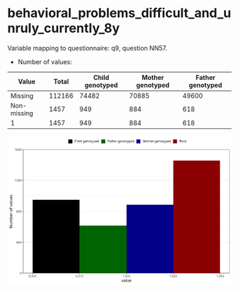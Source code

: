 # behavioral_problems_difficult_and_unruly_currently_8y
Variable mapping to questionnaire: q9, question NN57.
- Number of values:

| Value | Total | Child genotyped | Mother genotyped | Father genotyped |
| ----- | ----- | --------------- | ---------------- | ---------------- |
| Missing | 112166 | 74482 | 70885 | 49600 |
| Non-missing | 1457 | 949 | 884 | 618 |
| 1 | 1457 | 949 | 884 | 618 |



![](behavioral_problems_difficult_and_unruly_currently_8y_n.png)



